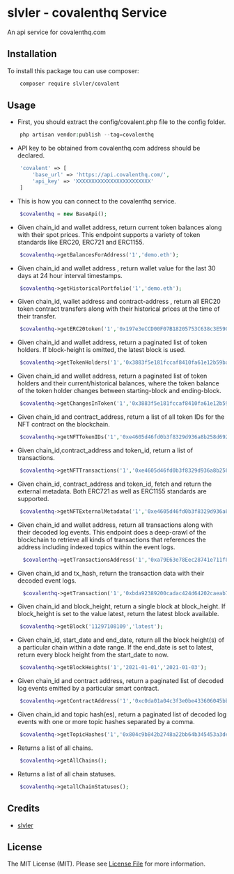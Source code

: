 # slvler - covalenthq Service
<!--
[![Latest Stable Version](http://poser.pugx.org/slvler/ether/v)](https://packagist.org/packages/slvler/ether)
[![License](https://img.shields.io/github/license/slvler/etherscan-service)](https://packagist.org/packages/slvler/ether)
-->


An api service for covalenthq.com


## Installation

To install this package tou can use composer:

```bash
    composer require slvler/covalent
```

## Usage

- First, you should extract the config/covalent.php file to the config folder.

```php
    php artisan vendor:publish --tag=covalenthq
```

- API key to be obtained from covalenthq.com address should be declared.

```php
    'covalent' => [
        'base_url' => 'https://api.covalenthq.com/',
        'api_key' => 'XXXXXXXXXXXXXXXXXXXXXXXX'
    ]
```

- This is how you can connect to the covalenthq service.
```php
    $covalenthq = new BaseApi();
```

- Given chain_id and wallet address, return current token balances along with their spot prices. This endpoint supports a variety of token standards like ERC20, ERC721 and ERC1155.
```php
    $covalenthq->getBalancesForAddress('1','demo.eth');
```
- Given chain_id and wallet address , return wallet value for the last 30 days at 24 hour interval timestamps.
```php
    $covalenthq->getHistoricalPortfolio('1','demo.eth');
```
- Given chain_id, wallet address and contract-address , return all ERC20 token contract transfers along with their historical prices at the time of their transfer.
```php
    $covalenthq->getERC20token('1','0x197e3eCCD00F07B18205753C638c3E59013A92bf','0xa0b86991c6218b36c1d19d4a2e9eb0ce3606eb48');
```
- Given chain_id and wallet address, return a paginated list of token holders. If block-height is omitted, the latest block is used.
```php
    $covalenthq->getTokenHolders('1','0x3883f5e181fccaf8410fa61e12b59bad963fb645');
```
- Given chain_id and wallet address, return a paginated list of token holders and their current/historical balances, where the token balance of the token holder changes between starting-block and ending-block.
```php
    $covalenthq->getChangesInToken('1','0x3883f5e181fccaf8410fa61e12b59bad963fb645','12500100','13210000');
```


- Given chain_id and contract_address, return a list of all token IDs for the NFT contract on the blockchain.
```php
    $covalenthq->getNFTTokenIDs('1','0xe4605d46fd0b3f8329d936a8b258d69276cba264');
```
- Given chain_id,contract_address and token_id, return a list of transactions.
```php
    $covalenthq->getNFTTransactions('1','0xe4605d46fd0b3f8329d936a8b258d69276cba264','123');
```
- Given chain_id, contract_address and token_id, fetch and return the external metadata. Both ERC721 as well as ERC1155 standards are supported.
```php
    $covalenthq->getNFTExternalMetadata('1','0xe4605d46fd0b3f8329d936a8b258d69276cba264','123');
```


- Given chain_id and wallet address, return all transactions along with their decoded log events. This endpoint does a deep-crawl of the blockchain to retrieve all kinds of transactions that references the address including indexed topics within the event logs.
```php
     $covalenthq->getTransactionsAddress('1','0xa79E63e78Eec28741e711f89A672A4C40876Ebf3');
```
- Given chain_id and tx_hash, return the transaction data with their decoded event logs.
```php
     $covalenthq->getTransaction('1','0xbda92389200cadac424d64202caeab70cd5e93756fe34c08578adeb310bba254');
```


- Given chain_id and block_height, return a single block at block_height. If block_height is set to the value latest, return the latest block available.
```php
    $covalenthq->getBlock('11297108109','latest');
```
- Given chain_id, start_date and end_date, return all the block height(s) of a particular chain within a date range. If the end_date is set to latest, return every block height from the start_date to now.
```php
    $covalenthq->getBlockHeights('1','2021-01-01','2021-01-03');
```
- Given chain_id and contract address, return a paginated list of decoded log events emitted by a particular smart contract.
```php
    $covalenthq->getContractAddress('1','0xc0da01a04c3f3e0be433606045bb7017a7323e38','12115107','12240004');
```
- Given chain_id and topic hash(es), return a paginated list of decoded log events with one or more topic hashes separated by a comma.
```php
    $covalenthq->getTopicHashes('1','0x804c9b842b2748a22bb64b345453a3de7ca54a6ca45ce00d415894979e22897a','12500000','12500100','0x7d2768dE32b0b80b7a3454c06BdAc94A69DDc7A9');
```
- Returns a list of all chains.
```php
    $covalenthq->getAllChains();
```
- Returns a list of all chain statuses.
```php
    $covalenthq->getallChainStatuses();
```


## Credits

-   [slvler](https://github.com/slvler)


## License

The MIT License (MIT). Please see [License File](https://github.com/hs-qwerty/TMDB/blob/main/LICENSE.md) for more information.
